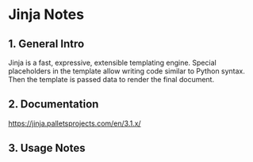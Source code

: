 # Jinja Notes

## 1. General Intro

Jinja is a fast, expressive, extensible templating engine. Special placeholders in the template allow writing code similar to Python syntax. Then the template is passed data to render the final document.

## 2. Documentation

https://jinja.palletsprojects.com/en/3.1.x/


## 3. Usage Notes

